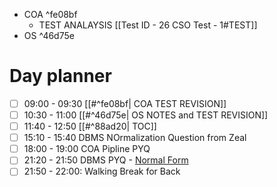 
- COA ^fe08bf
	- TEST ANALAYSIS [[Test ID - 26 CSO Test - 1#TEST]]
- OS  ^46d75e

# Day planner

- [ ] 09:00 - 09:30 [[#^fe08bf| COA TEST REVISION]]
- [ ] 10:30 - 11:00 [[#^46d75e| OS NOTES and TEST REVISION]]
- [ ] 11:40 - 12:50 [[#^88ad20| TOC]]
- [ ] 15:10 - 15:40 DBMS NOrmalization Question from Zeal
- [ ] 18:00 - 19:00 COA Pipline PYQ
- [ ] 21:20 - 21:50 DBMS PYQ - [Normal Form](https://www.practicepaper.in/gate-cse/normal-form)
- [ ] 21:50 - 22:00: Walking Break for Back